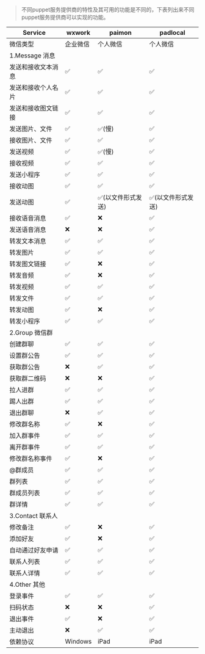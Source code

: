 > 不同puppet服务提供商的特性及其可用的功能是不同的，下表列出来不同puppet服务提供商可以实现的功能。

| Service            | wxwork   | paimon            | padlocal          |
| ------------------ | -------- | ----------------- | ----------------- |
| 微信类型           | 企业微信 | 个人微信          | 个人微信          |
| 1.Message 消息     |          |                   |                   |
| 发送和接收文本消息 | ✅        | ✅                 | ✅                 |
| 发送和接收个人名片 | ✅        | ✅                 | ✅                 |
| 发送和接收图文链接 | ✅        | ✅                 | ✅                 |
| 发送图片、文件     | ✅        | ✅(慢)             | ✅                 |
| 接收图片、文件     | ✅        | ✅                 | ✅                 |
| 发送视频           | ✅        | ✅(慢)             | ✅                 |
| 接收视频           | ✅        | ✅                 | ✅                 |
| 发送小程序         | ✅        | ✅                 | ✅                 |
| 接收动图           | ✅        | ✅                 | ✅                 |
| 发送动图           | ✅        | ✅(以文件形式发送) | ✅(以文件形式发送) |
| 接收语音消息       | ✅        | ❌                 | ✅                 |
| 发送语音消息       | ❌        | ❌                 | ✅                 |
| 转发文本消息       | ✅        | ✅                 | ✅                 |
| 转发图片           | ✅        | ✅                 | ✅                 |
| 转发图文链接       | ✅        | ❌                 | ✅                 |
| 转发音频           | ✅        | ❌                 | ✅                 |
| 转发视频           | ✅        | ✅                 | ✅                 |
| 转发文件           | ✅        | ✅                 | ✅                 |
| 转发动图           | ✅        | ❌                 | ✅                 |
| 转发小程序         | ✅        | ✅                 | ✅                 |
| 2.Group 微信群     |          |                   |                   |
| 创建群聊           | ✅        | ✅                 | ✅                 |
| 设置群公告         | ✅        | ✅                 | ✅                 |
| 获取群公告         | ❌        | ✅                 | ✅                 |
| 获取群二维码       | ❌        | ❌                 | ✅                 |
| 拉人进群           | ✅        | ✅                 | ✅                 |
| 踢人出群           | ✅        | ✅                 | ✅                 |
| 退出群聊           | ❌        | ✅                 | ✅                 |
| 修改群名称         | ✅        | ❌                 | ✅                 |
| 加入群事件         | ✅        | ✅                 | ✅                 |
| 离开群事件         | ✅        | ✅                 | ✅                 |
| 修改群名称事件     | ✅        | ❌                 | ✅                 |
| @群成员            | ✅        | ✅                 | ✅                 |
| 群列表             | ✅        | ✅                 | ✅                 |
| 群成员列表         | ✅        | ✅                 | ✅                 |
| 群详情             | ✅        | ✅                 | ✅                 |
| 3.Contact 联系人   |          |                   |                   |
| 修改备注           | ✅        | ❌                 | ✅                 |
| 添加好友           | ✅        | ❌                 | ✅                 |
| 自动通过好友申请   | ✅        | ✅                 | ✅                 |
| 联系人列表         | ✅        | ✅                 | ✅                 |
| 联系人详情         | ✅        | ✅                 | ✅                 |
| 4.Other 其他       |          |                   |                   |
| 登录事件           | ✅        | ✅                 | ✅                 |
| 扫码状态           | ❌        | ❌                 | ✅                 |
| 退出事件           | ✅        | ❌                 | ✅                 |
| 主动退出           | ❌        | ✅                 | ✅                 |
| 依赖协议           | Windows  | iPad              | iPad              |